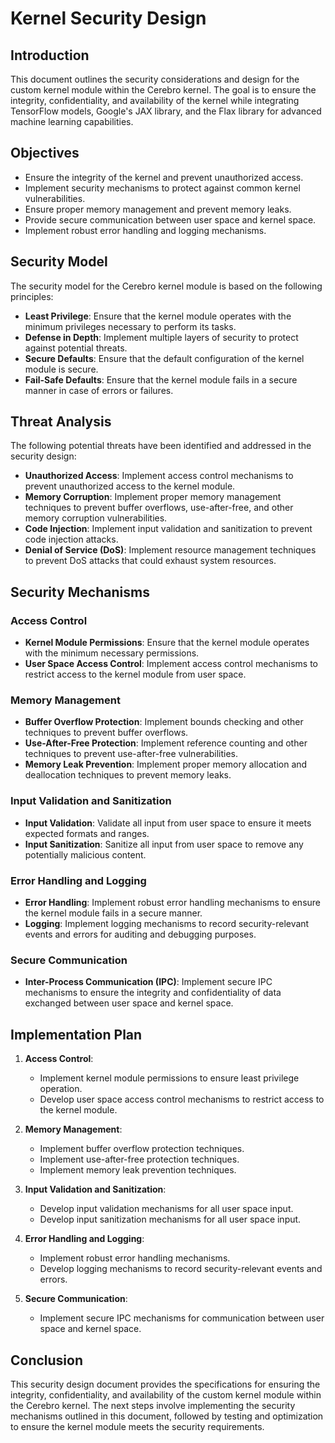 # Kernel Security Design

## Introduction
This document outlines the security considerations and design for the custom kernel module within the Cerebro kernel. The goal is to ensure the integrity, confidentiality, and availability of the kernel while integrating TensorFlow models, Google's JAX library, and the Flax library for advanced machine learning capabilities.

## Objectives
- Ensure the integrity of the kernel and prevent unauthorized access.
- Implement security mechanisms to protect against common kernel vulnerabilities.
- Ensure proper memory management and prevent memory leaks.
- Provide secure communication between user space and kernel space.
- Implement robust error handling and logging mechanisms.

## Security Model
The security model for the Cerebro kernel module is based on the following principles:
- **Least Privilege**: Ensure that the kernel module operates with the minimum privileges necessary to perform its tasks.
- **Defense in Depth**: Implement multiple layers of security to protect against potential threats.
- **Secure Defaults**: Ensure that the default configuration of the kernel module is secure.
- **Fail-Safe Defaults**: Ensure that the kernel module fails in a secure manner in case of errors or failures.

## Threat Analysis
The following potential threats have been identified and addressed in the security design:
- **Unauthorized Access**: Implement access control mechanisms to prevent unauthorized access to the kernel module.
- **Memory Corruption**: Implement proper memory management techniques to prevent buffer overflows, use-after-free, and other memory corruption vulnerabilities.
- **Code Injection**: Implement input validation and sanitization to prevent code injection attacks.
- **Denial of Service (DoS)**: Implement resource management techniques to prevent DoS attacks that could exhaust system resources.

## Security Mechanisms

### Access Control
- **Kernel Module Permissions**: Ensure that the kernel module operates with the minimum necessary permissions.
- **User Space Access Control**: Implement access control mechanisms to restrict access to the kernel module from user space.

### Memory Management
- **Buffer Overflow Protection**: Implement bounds checking and other techniques to prevent buffer overflows.
- **Use-After-Free Protection**: Implement reference counting and other techniques to prevent use-after-free vulnerabilities.
- **Memory Leak Prevention**: Implement proper memory allocation and deallocation techniques to prevent memory leaks.

### Input Validation and Sanitization
- **Input Validation**: Validate all input from user space to ensure it meets expected formats and ranges.
- **Input Sanitization**: Sanitize all input from user space to remove any potentially malicious content.

### Error Handling and Logging
- **Error Handling**: Implement robust error handling mechanisms to ensure the kernel module fails in a secure manner.
- **Logging**: Implement logging mechanisms to record security-relevant events and errors for auditing and debugging purposes.

### Secure Communication
- **Inter-Process Communication (IPC)**: Implement secure IPC mechanisms to ensure the integrity and confidentiality of data exchanged between user space and kernel space.

## Implementation Plan
1. **Access Control**:
   - Implement kernel module permissions to ensure least privilege operation.
   - Develop user space access control mechanisms to restrict access to the kernel module.

2. **Memory Management**:
   - Implement buffer overflow protection techniques.
   - Implement use-after-free protection techniques.
   - Implement memory leak prevention techniques.

3. **Input Validation and Sanitization**:
   - Develop input validation mechanisms for all user space input.
   - Develop input sanitization mechanisms for all user space input.

4. **Error Handling and Logging**:
   - Implement robust error handling mechanisms.
   - Develop logging mechanisms to record security-relevant events and errors.

5. **Secure Communication**:
   - Implement secure IPC mechanisms for communication between user space and kernel space.

## Conclusion
This security design document provides the specifications for ensuring the integrity, confidentiality, and availability of the custom kernel module within the Cerebro kernel. The next steps involve implementing the security mechanisms outlined in this document, followed by testing and optimization to ensure the kernel module meets the security requirements.
